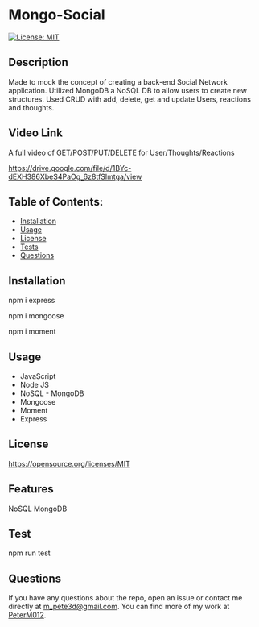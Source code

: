# Mongo-Social

[![License: MIT](https://img.shields.io/badge/License-MIT-blue.svg)](https://opensource.org/licenses/MIT)
## Description
Made to mock the concept of creating a back-end Social Network application. Utilized MongoDB a NoSQL DB to allow users to create new structures. Used CRUD with add, delete, get and update Users, reactions and thoughts.
## Video Link
A full video of GET/POST/PUT/DELETE for User/Thoughts/Reactions

https://drive.google.com/file/d/1BYc-dEXH386XbeS4PaOg_6z8tfSImtga/view
## Table of Contents:
- [Installation](#installation)
- [Usage](#usage)
- [License](#license)
- [Tests](#test)
- [Questions](#questions)
## Installation

npm i express

npm i mongoose

npm i moment

## Usage
* JavaScript
* Node JS
* NoSQL - MongoDB
* Mongoose
* Moment
* Express
## License
https://opensource.org/licenses/MIT
## Features
NoSQL MongoDB
## Test
npm run test
## Questions
If you have any questions about the repo, open an issue or contact me directly at m_pete3d@gmail.com. You can find more of my work at [PeterM012](https://github.com/PeterM012).
